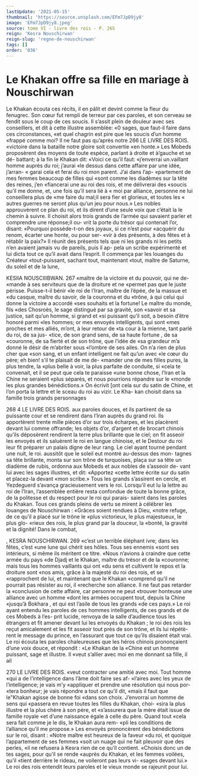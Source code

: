 ```yaml
---
lastUpdate: '2021-05-15'
thumbnail: 'https://source.unsplash.com/EFm7JpD9jy8'
image: 'EFm7JpD9jy8.jpeg'
source: tome VI - livre des rois - P. 265
reign: 'Kesra Nouschirwan'
reign-slug: 'regne-de-nouschirwan'
tags: []
order: '036'
---
```


# Le Khakan offre sa fille en mariage à Nouschirwan

Le Khakan écouta ces récits, il en pâlit et devint
comme la fleur du fenugrec. Son cœur fut rempli de terreur par ces paroles, et son cerveau se fendit sous le coup de ces soucis. Il s’assit plein de douleur avec ses conseillers, et dit à cette illustre assemblée:
«0 sages, que faut-il faire dans ces circonstances, «et quel chagrin est pire que les soucis d’un homme «frappé comme moi? Il ne faut pas qu’après notre
266 LE LIVRE DES ROIS.
«victoire dans la bataille notre gloire soit convertie «en honte.» Les Mobeds proposèrent des moyens de toute espèce, parlant à droite et à’gauche et se dé-
battant; à la fin le Khakan dit: «Voici ce qu’il faut: «j’enverrai un.vaillant homme auprès du roi; j’aurai
«le dessus dans cette affaire par une idée, j’arran-
« garai cela et ferai du roi mon parent. J’ai dans l’ap- «partement de mes femmes beaucoup de filles qui «sont comme les diadèmes sur la tête des reines, j’en «fiancerai une au roi des rois, et me délivrerai des «soucis qu’il me donne, et, une fois qu’il sera lié à
« moi par alliance, personne ne lui conseillera plus de «me faire du mal;il sera fier et glorieux, et toutes les « autres guerres ne seront plus qu’un jeu pour nous.»
Les nobles approuvèrent ce plan du roi, et ils dirent d’une seule voix que c’était la le chemin à
suivre. Il choisit alors trois grands de l’armée qui savaient parler et comprendre une réponse;il ou- vrit la porte du trésor qui contenait l’or, disant: «Pourquoi possède-t-on des joyaux, si ce n’est pour «acquérir du renom, écarter une honte, ou pour ser-
«vir à des présents, à des fêtes et à rétablir la paix?»
ll réunit des présents tels que ni les grands ni les petits n’en avaient jamais vu de pareils, puis il ap- pela un scribe expérimenté et lui dicta tout ce qu’il avait dans l’esprit. Il commença par les louanges du Créateur «tout-puissant, sachant tout, maintenant «tout, maître de Saturne, du soleil et de la lune,

KESIIA NOUSCIIIBWAN. 267 «maître de la victoire et du pouvoir, qui ne de-
«mande à ses serviteurs que de la droiture et ne «permet pas que le juste périsse. Puisse-t-il bénir
«le roi de l’Iran, maître de l’épée, de la massue et
«du casque, maître du savoir, de la couronna et du «trône, à qui celui qui donne la victoire a accordé «ses souhaits et la fortune! Le maître du monde, fils «des Chosroès, le sage distingué par sa gravité, son «savoir et sa justice, sait qu’un homme, si grand et «si puissant qu’il soit, a besoin d’être honoré parmi
«les hommes; or mes envoyés intelligents, qui sont «mes proches et mes alliés, m’ont, à leur retour de
«ta cour à la mienne, tant parlé du roi, de sa jus- «tice, de son grand sens, de sa haute fortune , de sa «couronne, de sa fierté et de son trône, que l’idée de
«sa grandeur m’a donné le désir de m’abriter sous
«l’ombre de ses ailes. On n’a rien de plus cher que
«son sang, et un enfant intelligent ne fait qu’un avec
«le cœur du père; eh bien! s’il te plaisait de me de- «mander une de mes filles pures, la plus tendre, la «plus belle à voir, la plus parfaite de conduite, si «cela te convenait, et il se peut que cela te paraisse «une bonne chose, l’Iran et la Chine ne seraient «plus séparés, et nous pourrions répandre sur le «monde les plus grandes bénédictions.»
On écrivit [ont cela sur du satin de Chine, et l’on
porta la lettre et le sceau du roi au vizir. Le Kha- kan choisit dans sa famille trois grands personnages

268 4 LE LIVRE DES ROIS.
aux paroles douces, et ils partirent de sa puissante cour et se rendirent dans l’Iran auprès du grand
roi. Ils apportèrent trente mille pièces d’or sur trois écharpes, et les placèrent devant lui comme offrande;
les objets d’or, d’argent et de brocart chinois qu’ils déposèrent rendirent la terre plus brillante que le ciel; on fit asseoir les envoyés et ils saluèrent le roi
en langue chinoise, et le Destour du roi leur fit préparer un palais digne de leur rang.
Le ciel ayant tourné pendant une nuit, le roi. aussitôt que le soleil eut montré au-dessus des mon-
tagnes sa tête brillante, monta sur son trône de turquoises, plaça sur sa tête un diadème de rubis, ordonna aux Mobeds et aux nobles de s’asseoir de- vant lui avec les sages illustres, et dit: «Apportez «cette lettre écrite sur du satin et placez-la devant «mon scribe.» Tous les grands s’assirent en cercle,
et Yezdeguerd s’avança gracieusement vers le roi. Lorsqu’il eut lu la lettre au roi de l’Iran, l’assemblée
entière resta confondue de toute la bonne grâce,
de la politesse et du respect pour le roi qui parais- saient dans les paroles du Khakan. Tous ces grands pleins de vertu se mirent à célébrer les louanges
de Nouschirwan : «Grâces soient rendues à Dieu, «notre refuge, de ce qu’il a placé sur le trône le
«plus victorieux, le plus majestueux, le plus glo- «rieux des rois, le plus grand par la douceur, la «bonté, la gravité et la dignité! Dans le combat,

, KESRA NOUSCHIRWAN. 269 «c’est un terrible éléphant ivre; dans les fêtes, c’est
«une lune qui chérit ses hôles. Tous ses ennemis «sont ses intérieurs, si même ils méritent ce titre.
«Nous n’avions à craindre que cette armée du pays
«de Djadj et le Khakan, maître du trésor et de la «couronne; mais tous les hommes vaillants qui ont «du sens et cultivent le repos et la droiture sont «nos amis, grâce à la majesté du roi des rois, et se «rapprochent de lui, et maintenant que le Khakan «comprend qu’il ne pourrait pas résister au roi, il «recherche son alliance. Il ne faut pas retarder la «conclusion de cette affaire, car personne ne peut «trouver honteuse une alliance avec un homme «dont les armées occupent tout, depuis la Chine «jusqu’à Bokhara , et qui est l’asile de tous les grands
«de ces pays.»
Le roi ayant entendu les paroles de ces hommes intelligents, de ces grands et de ces Mobeds à l’es-
prit lucide, renvoya de la salle d’audience tous les étrangers et fit amener devant lui les envoyés du Khakan ; le roi des rois les reçut amicalement et les fit asseoir tout près de son trône, et ils lui répétè-
rent le message du prince, en l’assurant que tout ce qu’ils disaient était vrai. Le roi écouta les paroles chaleureuses que les héros chinois prononçaient d’une voix douce, et répondit : «Le Khakan de la «Chine est un homme puissant, sage et illustre. Il «veut s’allier avec moi en me donnant sa fille, il
ail

270 LE LIVRE DES ROIS.
«veut contracter une amitié avec moi. Tout homme «qui a de l’intelligence dans l’âme doit faire ses af- «l’aires avec les yeux de l’intelligence; je vais m’y
«appliquer et prendre une résolution qui nous por- «tera bonheur; je vais répondre a tout ce qu’il dit, «mais il faut que le"Khakan agisse de bonne foi «dans son choix. J’envorrai un homme de sens qui «passera en revue toutes les filles du Khakan, choi- «sira la plus illustre et la plus chère à son père, et «s’assurera que la mère était issue de famille royale
«et d’une naissance égale à celle du père. Quand tout
«cela sera fait comme je le dis, le Khakan aura rem- «pli les conditions de l’alliance qu’il me propose.»
Les envoyés prononcèrent des bénédictions sur le
roi, disant : «Notre maître est heureux de la faveur «du roi, et quoique l’appartement de ses femmes «soit un nuage qui ne fait pleuvoir que des perles, «il ne refusera à Kesra rien de ce qu’il contient. «Choisis donc un de tes sages, pour qu’il se rende «auprès du Khakan, et les femmes voilées, qu’il
«tient derrière le rideau, ne voileront pas leurs vi- «sages devant lui.» Le roi des rois entendit leurs paroles et le vieux monde se rajeunit pour lui.
